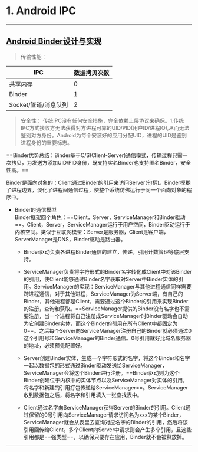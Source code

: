 # 1. Android IPC  
---
## [Android Binder设计与实现](https://blog.csdn.net/universus/article/details/6211589)

>传输性能： 

IPC | 数据拷贝次数
---|---
共享内存 | 0
Binder | 1
Socket/管道/消息队列 | 2  

>安全性：
传统IPC没有任何安全措施，完全依赖上层协议来确保。1.传统IPC方式接收方无法获得对方进程可靠的UID/PID(用户ID/进程IO),从而无法鉴别对方身份。Android为每个安装好的应用分配UID，进程的UID是鉴别进程身份的重要标志。  

==Binder优势总结：Binder基于C/S(Client-Server)通信模式，传输过程只需一次拷贝，为发送方添加UID/PID身份，既支持实名Binder也支持匿名Binder，安全性高。==

Binder是面向对象的：Client通过Binder的引用来访问Server(句柄)。Binder模糊了进程边界，淡化了进程间通信过程，使整个系统仿佛运行于同一个面向对象的程序中。  

* Binder的通信模型  
Binder框架四个角色：==Client，Server，ServiceManager和Binder驱动==。Client，Server，ServiceManager运行于用户空间，Binder驱动运行于内核空间。类似于互联网模型：Server是服务器，Client是客户端，ServerManager是DNS，Binder驱动是路由器。  
    + Binder驱动负责各进程Binder通信的建立，传递，引用计数管理等底层支持。
    
    + ServiceManager负责将字符形式的Binder名字转化成Client中对该Binder的引用，使Client能够通过Binder名字获取对Server中Binder实体的引用。ServiceManager的实现：ServiceManager与其他进程通信同样需要跨进程通信，对于其他进程，ServiceManager为Server端，有自己的Binder，其他进程都是Client，需要通过这个Binder的引用来实现Binder的注册，查询和获取。==ServiceManager提供的Binder没有名字也不需要注册，当一个进程将自己注册成ServiceManager时Binder驱动会自动为它创建Binder实体，而这个Binder的引用在所有Client中都固定为0==。之后每个Server向ServiceManager注册自己的Binder就必须通过0这个引用号和ServiceManager的Binder通信。0号引用就好比域名服务器的地址，必须预先配置好。
    
    + Server创建Binder实体，生成一个字符形式的名字，将这个Binder和名字一起以数据包的形式通过Binder驱动发送给ServiceManager，ServiceManager会将这个Binder进行注册。==Binder驱动则为这个Binder创建位于内核中的实体节点以及ServiceManager对实体的引用，将名字和新建的引用打包传递给ServiceManager==。ServiceManager收到数据包之后，将名字和引用填入一张查找表中。
    
    + Client通过名字向ServiceManager获得Server的Binder的引用。Client通过保留的0号引用向ServiceManager请求访问名为xxx的某个Binder，ServiceManager就会从表里去查询对应名字的Binder的引用，然后将该引用回传给Client。多个Client向Server中请求则会产生多个引用，且这些引用都是==强类型==，以确保只要存在应用，Binder就不会被释放掉。

---

